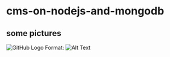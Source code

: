 # cms-on-nodejs-and-mongodb
## some pictures
![GitHub Logo](/public/uploads/1594005067803-2020-07-07_16-47-51.png)
Format: ![Alt Text](url)


